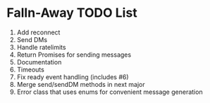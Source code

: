 # Falln-Away TODO List

1. Add reconnect
2. Send DMs
3. Handle ratelimits
4. Return Promises for sending messages
5. Documentation
6. Timeouts
7. Fix ready event handling (includes #6)
8. Merge send/sendDM methods in next major
9. Error class that uses enums for convenient message generation
